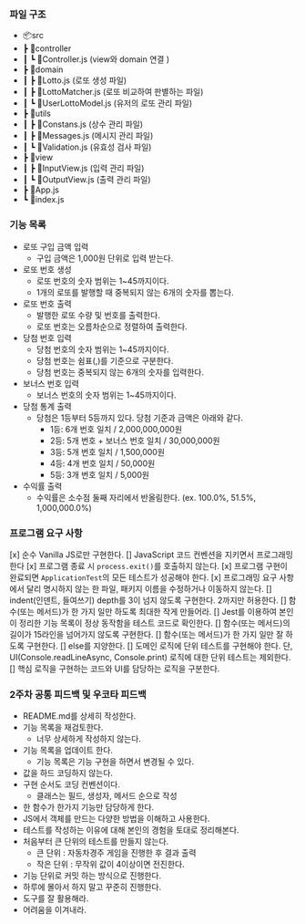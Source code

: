### 파일 구조
- 📦src
-  ┣ 📂controller
-  ┃ ┗ 📜Controller.js (view와 domain 연결 )
-  ┣ 📂domain
-  ┃ ┣ 📜Lotto.js (로또 생성 파일)
-  ┃ ┣ 📜LottoMatcher.js (로또 비교하여 판별하는 파일)
-  ┃ ┗ 📜UserLottoModel.js (유저의 로또 관리 파일)
-  ┣ 📂utils
-  ┃ ┣ 📜Constans.js (상수 관리 파일)
-  ┃ ┣ 📜Messages.js (메시지 관리 파일)
-  ┃ ┗ 📜Validation.js (유효성 검사 파일)
-  ┣ 📂view
-  ┃ ┣ 📜InputView.js (입력 관리 파일)
-  ┃ ┗ 📜OutputView.js (출력 관리 파일)
-  ┣ 📜App.js
-  ┗ 📜index.js


### 기능 목록
- 로또 구입 금액 입력
    - 구입 금액은 1,000원 단위로 입력 받는다.
- 로또 번호 생성
    - 로또 번호의 숫자 범위는 1~45까지이다.
    - 1개의 로또를 발행할 때 중복되지 않는 6개의 숫자를 뽑는다.
- 로또 번호 출력
    - 발행한 로또 수량 및 번호를 출력한다.
    - 로또 번호는 오름차순으로 정렬하여 출력한다.
- 당첨 번호 입력
    - 당첨 번호의 숫자 범위는 1~45까지이다.
    - 당첨 번호는 쉼표(,)를 기준으로 구분한다.
    - 당첨 번호는 중복되지 않는 6개의 숫자를 입력한다.
- 보너스 번호 입력
    - 보너스 번호의 숫자 범위는 1~45까지이다.
- 당첨 통계 출력
    -  당첨은 1등부터 5등까지 있다. 당첨 기준과 금액은 아래와 같다.
        - 1등: 6개 번호 일치 / 2,000,000,000원
        - 2등: 5개 번호 + 보너스 번호 일치 / 30,000,000원
        - 3등: 5개 번호 일치 / 1,500,000원
        - 4등: 4개 번호 일치 / 50,000원
        - 5등: 3개 번호 일치 / 5,000원
- 수익률 출력
    - 수익률은 소수점 둘째 자리에서 반올림한다. (ex. 100.0%, 51.5%, 1,000,000.0%)

### 프로그램 요구 사항

[x] 순수 Vanilla JS로만 구현한다.
[] JavaScript 코드 컨벤션을 지키면서 프로그래밍 한다
[x] 프로그램 종료 시 `process.exit()`를 호출하지 않는다.
[x] 프로그램 구현이 완료되면 `ApplicationTest`의 모든 테스트가 성공해야 한다.
[x] 프로그래밍 요구 사항에서 달리 명시하지 않는 한 파일, 패키지 이름을 수정하거나 이동하지 않는다.
[] indent(인덴트, 들여쓰기) depth를 3이 넘지 않도록 구현한다. 2까지만 허용한다.
[] 함수(또는 메서드)가 한 가지 일만 하도록 최대한 작게 만들어라.
[] Jest를 이용하여 본인이 정리한 기능 목록이 정상 동작함을 테스트 코드로 확인한다.
[] 함수(또는 메서드)의 길이가 15라인을 넘어가지 않도록 구현한다.
  [] 함수(또는 메서드)가 한 가지 일만 잘 하도록 구현한다.
[] else를 지양한다.
[] 도메인 로직에 단위 테스트를 구현해야 한다. 단, UI(Console.readLineAsync, Console.print) 로직에 대한 단위 테스트는 제외한다.
  [] 핵심 로직을 구현하는 코드와 UI를 담당하는 로직을 구분한다.


### 2주차 공통 피드백 및 우코타 피드백
- README.md를 상세히 작성한다.
- 기능 목록을 재검토한다.
    - 너무 상세하게 작성하지 않는다.
- 기능 목록을 업데이트 한다.
    - 기능 목록은 기능 구현을 하면서 변경될 수 있다.
- 값을 하드 코딩하지 않는다.
- 구현 순서도 코딩 컨벤션이다.
    - 클래스는 필드, 생성자, 메서드 순으로 작성
- 한 함수가 한가지 기능만 담당하게 한다.
- JS에서 객체를 만드는 다양한 방법을 이해하고 사용한다.
- 테스트를 작성하는 이유에 대해 본인의 경험을 토대로 정리해본다.
- 처음부터 큰 단위의 테스트를 만들지 않는다.
    - 큰 단위 : 자동차경주 게임을 진행한 후 결과 출력
    - 작은 단위 : 무작위 값이 4이상이면 전진한다.
- 기능 단위로 커밋 하는 방식으로 진행한다.
- 하루에 몰아서 하지 말고 꾸준히 진행한다.
- 도구를 잘 활용해라.
- 어려움을 이겨내라.